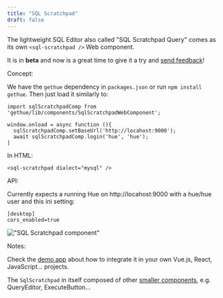 ```yaml
---
title: "SQL Scratchpad"
draft: false
---
```


The lightweight SQL Editor also called "SQL Scratchpad Query" comes as its own `<sql-scratchpad />` Web component.

It is in **beta** and now is a great time to give it a try and [send feedback](https://github.com/cloudera/hue/issues)!

Concept:

We have the `gethue` dependency in `packages.json` or run `npm install gethue`. Then just load it similarly to:

    import sqlScratchpadComp from 'gethue/lib/components/SqlScratchpadWebComponent';

    window.onload = async function (){
      sqlScratchpadComp.setBaseUrl('http://locahost:9000');
      await sqlScratchpadComp.login('hue', 'hue');
    |

In HTML:

    <sql-scratchpad dialect="mysql" />

API:

Currently expects a running Hue on http://locahost:9000 with a hue/hue user and this ini setting:

    [desktop]
    cors_enabled=true

!["SQL Scratchpad component"](https://cdn.gethue.com/uploads/2020/02/quick-query-component.jpg)


Notes:

Check the [demo app](https://github.com/cloudera/hue/tree/master/tools/examples/components/sql-scratchpad) about how to integrate it in your own Vue.js, React, JavaScript... projects.

The `SqlScratchpad` in itself composed of other [smaller components](https://github.com/cloudera/hue/tree/master/tools/examples/components/sql-scratchpad/src/components), e.g. QueryEditor, ExecuteButton...
